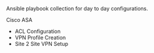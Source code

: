 Ansible playbook collection for day to day configurations.

Cisco ASA
- ACL Configuration
- VPN Profile Creation
- Site 2 Site VPN Setup